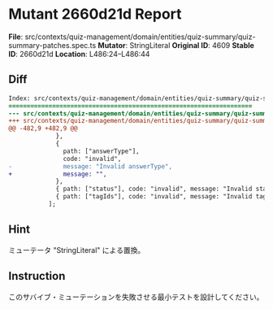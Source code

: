 # Mutant 2660d21d Report

**File**: src/contexts/quiz-management/domain/entities/quiz-summary/quiz-summary-patches.spec.ts
**Mutator**: StringLiteral
**Original ID**: 4609
**Stable ID**: 2660d21d
**Location**: L486:24–L486:44

## Diff

```diff
Index: src/contexts/quiz-management/domain/entities/quiz-summary/quiz-summary-patches.spec.ts
===================================================================
--- src/contexts/quiz-management/domain/entities/quiz-summary/quiz-summary-patches.spec.ts	original
+++ src/contexts/quiz-management/domain/entities/quiz-summary/quiz-summary-patches.spec.ts	mutated #4609
@@ -482,9 +482,9 @@
             },
             {
               path: ["answerType"],
               code: "invalid",
-              message: "Invalid answerType",
+              message: "",
             },
             { path: ["status"], code: "invalid", message: "Invalid status" },
             { path: ["tagIds"], code: "invalid", message: "Invalid tagIds" },
           ];
```

## Hint

ミューテータ "StringLiteral" による置換。

## Instruction

このサバイブ・ミューテーションを失敗させる最小テストを設計してください。
